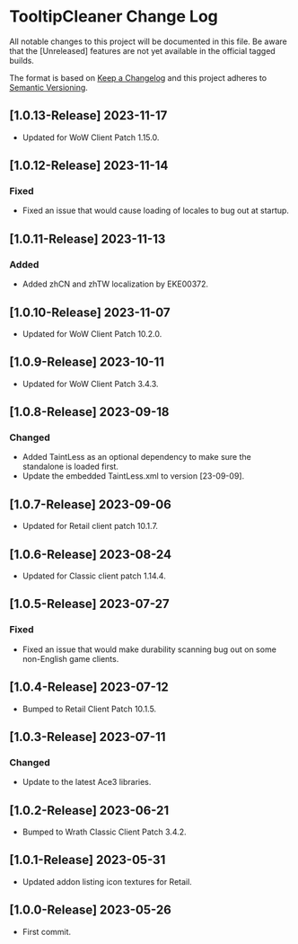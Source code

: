 # TooltipCleaner Change Log
All notable changes to this project will be documented in this file. Be aware that the [Unreleased] features are not yet available in the official tagged builds.

The format is based on [Keep a Changelog](http://keepachangelog.com/)
and this project adheres to [Semantic Versioning](http://semver.org/).

## [1.0.13-Release] 2023-11-17
- Updated for WoW Client Patch 1.15.0.

## [1.0.12-Release] 2023-11-14
### Fixed
- Fixed an issue that would cause loading of locales to bug out at startup.

## [1.0.11-Release] 2023-11-13
### Added
- Added zhCN and zhTW localization by EKE00372.

## [1.0.10-Release] 2023-11-07
- Updated for WoW Client Patch 10.2.0.

## [1.0.9-Release] 2023-10-11
- Updated for WoW Client Patch 3.4.3.

## [1.0.8-Release] 2023-09-18
### Changed
- Added TaintLess as an optional dependency to make sure the standalone is loaded first.
- Update the embedded TaintLess.xml to version [23-09-09].

## [1.0.7-Release] 2023-09-06
- Updated for Retail client patch 10.1.7.

## [1.0.6-Release] 2023-08-24
- Updated for Classic client patch 1.14.4.

## [1.0.5-Release] 2023-07-27
### Fixed
- Fixed an issue that would make durability scanning bug out on some non-English game clients.

## [1.0.4-Release] 2023-07-12
- Bumped to Retail Client Patch 10.1.5.

## [1.0.3-Release] 2023-07-11
### Changed
- Update to the latest Ace3 libraries.

## [1.0.2-Release] 2023-06-21
- Bumped to Wrath Classic Client Patch 3.4.2.

## [1.0.1-Release] 2023-05-31
- Updated addon listing icon textures for Retail.

## [1.0.0-Release] 2023-05-26
- First commit.
